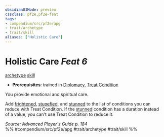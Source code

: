 ```yaml
---
obsidianUIMode: preview
cssclass: pf2e,pf2e-feat
tags:
- compendium/src/pf2e/apg
- trait/archetype
- trait/skill
aliases: ["Holistic Care"]
---
```

# Holistic Care  *Feat 6*  
[archetype](rules/traits/archetype.md)  [skill](rules/traits/skill.md)  

- **Prerequisites**: trained in [Diplomacy](compendium/skills.md#Diplomacy), [Treat Condition](compendium/feats/treat-condition-apg.md)

You provide emotional and spiritual care.

Add [frightened](rules/conditions.md#Frightened), [stupefied](rules/conditions.md#Stupefied), and [stunned](rules/conditions.md#Stunned) to the list of conditions you can reduce with Treat Condition. If the [stunned](rules/conditions.md#Stunned) condition has a duration instead of a value, you can't use Treat Condition to reduce it.

*Source: Advanced Player's Guide p. 184*  
%% #compendium/src/pf2e/apg #trait/archetype #trait/skill %%